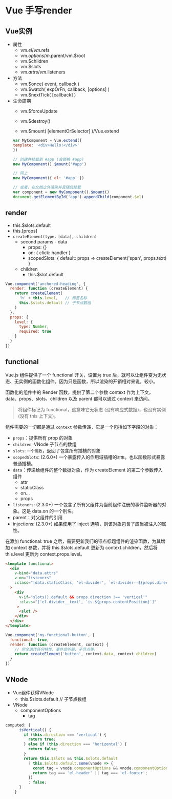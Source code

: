# Vue 手写render

## Vue实例

* 属性
    * vm.$el/vm.$refs
    * vm.$options/m.$parent/vm.$root
    * vm.$children
    * vm.$slots
    * vm.$attrs/vm.$listeners
* 方法
    * vm.$once( event, callback )
    * vm.$watch( expOrFn, callback, [options] )
    * vm.$nextTick( [callback] )
* 生命周期
    * vm.$forceUpdate
    * vm.$destroy()

    * vm.$mount( [elementOrSelector] )/Vue.extend
    ``` js
    var MyComponent = Vue.extend({
    template: '<div>Hello!</div>'
    })

    // 创建并挂载到 #app (会替换 #app)
    new MyComponent().$mount('#app')

    // 同上
    new MyComponent({ el: '#app' })

    // 或者，在文档之外渲染并且随后挂载
    var component = new MyComponent().$mount()
    document.getElementById('app').appendChild(component.$el)
    ```

## render

* this.$slots.default
* this.[props]
* `createElement(type，[data], children)`
    * second params - data
        * props: {}
        * on: { click: handler }
        * scopedSlots: { default: props => createElement('span', props.text) }
    * children
        * this.$slot.default
``` js
Vue.component('anchored-heading', {
  render: function (createElement) {
    return createElement(
      'h' + this.level,   // 标签名称
      this.$slots.default // 子节点数组
    )
  },
  props: {
    level: {
      type: Number,
      required: true
    }
  }
})
```

## functional

Vue.js 组件提供了一个 functional  开关，设置为 true 后，就可以让组件变为无状态、无实例的函数化组件。因为只是函数，所以渲染的开销相对来说，较小。

函数化的组件中的 Render 函数，提供了第二个参数 context 作为上下文，data、props、slots、children 以及 parent 都可以通过 context 来访问。

> 将组件标记为 functional，这意味它无状态 (没有响应式数据)，也没有实例 (没有 this 上下文)。

组件需要的一切都是通过 `context` 参数传递，它是一个包括如下字段的对象：

* `props`：提供所有 prop 的对象
* `children`: VNode 子节点的数组
* `slots`: `一个函数`，返回了包含所有插槽的对象
* `scopedSlots`: (2.6.0+) 一个暴露传入的作用域插槽的`对象`。也以函数形式暴露普通插槽。
* `data`：传递给组件的整个数据对象，作为 createElement 的第二个参数传入组件
    * attr
    * staticClass
    * on...
    * props
* `listeners`: (2.3.0+) 一个包含了所有父组件为当前组件注册的事件监听器的对象。这是 data.on 的一个别名。
* parent：对父组件的引用
* injections: (2.3.0+) 如果使用了 inject 选项，则该对象包含了应当被注入的属性。

在添加 functional: true 之后，需要更新我们的锚点标题组件的渲染函数，为其增加 context 参数，并将 this.$slots.default 更新为 context.children，然后将 this.level 更新为 context.props.level。

``` html
<template functional>
  <div
    v-bind="data.attrs"
    v-on="listeners"
    :class="[data.staticClass, 'el-divider', `el-divider--${props.direction}`]"
  >
    <div
      v-if="slots().default && props.direction !== 'vertical'"
      :class="['el-divider__text', `is-${props.contentPosition}`]"
     >
      <slot />
    </div>
  </div>
</template>
```

``` js
Vue.component('my-functional-button', {
  functional: true,
  render: function (createElement, context) {
    // 完全透传任何特性、事件监听器、子节点等。
    return createElement('button', context.data, context.children)
  }
})
```

## VNode

* Vue组件获得VNode
    * this.$slots.default // 子节点数组
* VNode
    * componentOptions
        * tag


``` js
computed: {
      isVertical() {
        if (this.direction === 'vertical') {
          return true;
        } else if (this.direction === 'horizontal') {
          return false;
        }
        return this.$slots && this.$slots.default
          ? this.$slots.default.some(vnode => {
            const tag = vnode.componentOptions && vnode.componentOptions.tag;
            return tag === 'el-header' || tag === 'el-footer';
          })
          : false;
      }
    }
```
